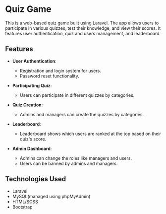 # Quiz Game
This is a web-based quiz game built using Laravel. The app allows users to participate in various quizzes, test their knowledge, and view their scores. It features user authentication, quiz and users management, and leaderboard.

## Features
- **User Authentication**: 
  - Registration and login system for users.
  - Password reset functionality.

- **Participating Quiz**: 
  - Users can participate in different quizzes by categories.

- **Quiz Creation**: 
  - Admins and managers can create the quizzes by categories.

- **Leaderboard**: 
  - Leaderboard shows which users are ranked at the top based on their quiz's score.

- **Admin Dashboard**:
  - Admins can change the roles like managers and users.
  - Users can be banned by admins and managers.

## Technologies Used
- Laravel
- MySQL(managed using phpMyAdmin)
- HTML/SCSS
- Bootstrap
